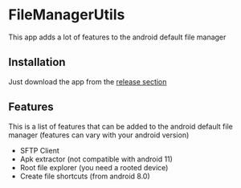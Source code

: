 # FileManagerUtils
This app adds a lot of features to the android default file manager

## Installation

Just download the app from the [release section](https://github.com/RikyIsola/FileManagerUtils/releases)

## Features

This is a list of features that can be added to the android default file manager
(features can vary with your android version)

- SFTP Client
- Apk extractor (not compatible with android 11)
- Root file explorer (you need a rooted device)
- Create file shortcuts (from android 8.0)